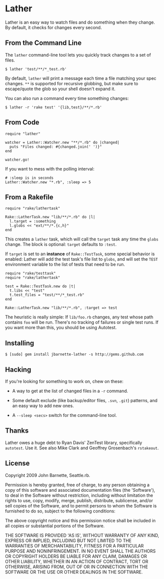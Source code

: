 # Lather

Lather is an easy way to watch files and do something when they
change. By default, it checks for changes every second.

## From the Command Line

The `lather` command-line tool lets you quickly track changes to a set
of files.

    $ lather 'test/**/*_test.rb'

By default, `lather` will print a message each time a file matching
your spec changes. `**` is supported for recursive globbing, but make
sure to escape/quote the glob so your shell doesn't expand it.

You can also run a command every time something changes:

    $ lather -r 'rake test' '{lib,test}/**/*.rb'

## From Code

    require "lather"
    
    watcher = Lather::Watcher.new "**/*.rb" do |changed|
      puts "Files changed: #{changed.join(' ')}"
    end
    
    watcher.go!

If you want to mess with the polling interval:

    # :sleep is in seconds
    Lather::Watcher.new "*.rb", :sleep => 5

## From a Rakefile

    require "rake/lathertask"

    Rake::LatherTask.new "lib/**/*.rb" do |l|
      l.target = :something
      l.globs << "ext/**/*.{c,h}"
    end

This creates a `lather` task, which will call the `target` task any
time the `globs` change. The block is optional: `target` defaults to
`:test`.

If `target` is set to an **instance** of `Rake::TestTask`, some
special behavior is enabled: Lather will add the test task's file list
to `globs`, and will set the `TEST` environment variable to the list
of tests that need to be run.

    require "rake/testtask"
    require "rake/lathertask"

    test = Rake::TestTask.new do |t|
      t.libs << "test"
      t.test_files = "test/**/*_test.rb"
    end

    Rake::LatherTask.new "lib/**/*.rb", :target => test

The heuristic is really simple: If `lib/foo.rb` changes, any test
whose path contains `foo` will be run. There's no tracking of failures
or single test runs. If you want more than this, you should be using
Autotest.

## Installing

    $ [sudo] gem install jbarnette-lather -s http://gems.github.com

## Hacking

If you're looking for something to work on, chew on these:

  * A way to get at the list of changed files in a `-r` command.

  * Some default exclude (like backup/editor files, `.svn`, `.git`)
  patterns, and an easy way to add new ones.

  * A `--sleep <secs>` switch for the command-line tool.

## Thanks

Lather owes a huge debt to Ryan Davis' ZenTest library, specifically
`autotest`. Use it. See also Mike Clark and Geoffrey Grosenbach's
`rstakeout`.

## License

Copyright 2009 John Barnette, Seattle.rb.

Permission is hereby granted, free of charge, to any person obtaining
a copy of this software and associated documentation files (the
'Software'), to deal in the Software without restriction, including
without limitation the rights to use, copy, modify, merge, publish,
distribute, sublicense, and/or sell copies of the Software, and to
permit persons to whom the Software is furnished to do so, subject to
the following conditions:

The above copyright notice and this permission notice shall be
included in all copies or substantial portions of the Software.

THE SOFTWARE IS PROVIDED 'AS IS', WITHOUT WARRANTY OF ANY KIND,
EXPRESS OR IMPLIED, INCLUDING BUT NOT LIMITED TO THE WARRANTIES OF
MERCHANTABILITY, FITNESS FOR A PARTICULAR PURPOSE AND NONINFRINGEMENT.
IN NO EVENT SHALL THE AUTHORS OR COPYRIGHT HOLDERS BE LIABLE FOR ANY
CLAIM, DAMAGES OR OTHER LIABILITY, WHETHER IN AN ACTION OF CONTRACT,
TORT OR OTHERWISE, ARISING FROM, OUT OF OR IN CONNECTION WITH THE
SOFTWARE OR THE USE OR OTHER DEALINGS IN THE SOFTWARE.

